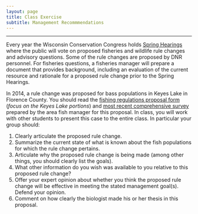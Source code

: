 ```yaml
---
layout: page
title: Class Exercise
subtitle: Management Recommmendations
---
```


----

Every year the Wisconsin Conservation Congress holds [Spring Hearings](http://dnr.wi.gov/about/wcc/springhearing.html) where the public will vote on proposed fisheries and wildlife rule changes and advisory questions.  Some of the rule changes are proposed by DNR personnel.  For fisheries questions, a fisheries manager will prepare a document that provides background, including an evaluation of the current resource and rationale for a proposed rule change prior to the Spring Hearings.

In 2014, a rule change was proposed for bass populations in Keyes Lake in Florence County.  You should read the [fishing regulations proposal form](Florence_BassReg_Proposal_14.pdf) (*focus on the Keyes Lake portions*) and [most recent comprehensive survey](http://www.exploreflorencecounty.com/i/f/Keyes%202012%20Report-Draft.pdf) prepared by the area fish manager for this proposal.  In class, you will work with other students to present this case to the entire class.  In particular your group should:

1. Clearly articulate the proposed rule change.
1. Summarize the current state of what is known about the fish populations for which the rule change pertains.
1. Articulate why the proposed rule change is being made (among other things, you should clearly list the goals).
1. What other information do you wish was available to you relative to this proposed rule change?
1. Offer your expert opinion about whether you think the proposed rule change will be effective in meeting the stated management goal(s).  Defend your opinion.
1. Comment on how clearly the biologist made his or her thesis in this proposal.

